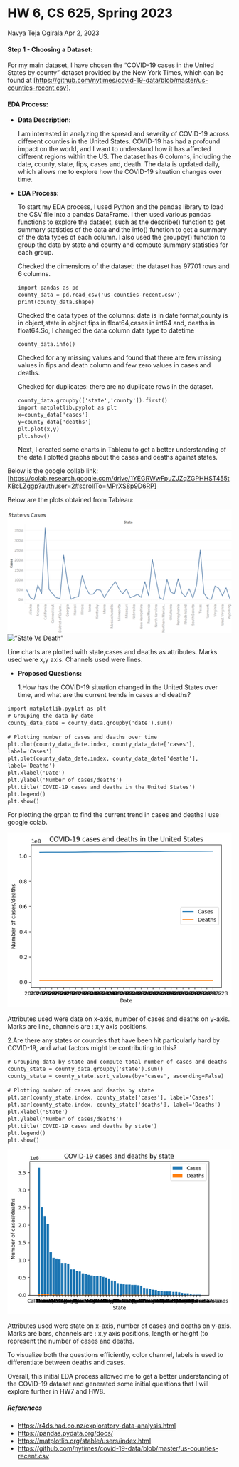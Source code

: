 HW 6, CS 625, Spring 2023
================
Navya Teja Ogirala
Apr 2, 2023

#### Step 1 - Choosing a Dataset:

For my main dataset, I have chosen the “COVID-19 cases in the United
States by county” dataset provided by the New York Times, which can be
found at
\[<https://github.com/nytimes/covid-19-data/blob/master/us-counties-recent.csv>\].

#### EDA Process:

- **Data Description:**

  I am interested in analyzing the spread and severity of COVID-19
  across different counties in the United States. COVID-19 has had a
  profound impact on the world, and I want to understand how it has
  affected different regions within the US. The dataset has 6 columns,
  including the date, county, state, fips, cases and, death. The data is
  updated daily, which allows me to explore how the COVID-19 situation
  changes over time.

- **EDA Process:**

  To start my EDA process, I used Python and the pandas library to load
  the CSV file into a pandas DataFrame. I then used various pandas
  functions to explore the dataset, such as the describe() function to
  get summary statistics of the data and the info() function to get a
  summary of the data types of each column. I also used the groupby()
  function to group the data by state and county and compute summary
  statistics for each group.

  Checked the dimensions of the dataset: the dataset has 97701 rows and
  6 columns.

      import pandas as pd
      county_data = pd.read_csv('us-counties-recent.csv')
      print(county_data.shape)

  Checked the data types of the columns: date is in date format,county
  is in object,state in object,fips in float64,cases in int64 and,
  deaths in float64.So, I changed the data column data type to datetime

      county_data.info()

  Checked for any missing values and found that there are few missing
  values in fips and death column and few zero values in cases and
  deaths.

  Checked for duplicates: there are no duplicate rows in the dataset.

      county_data.groupby(['state','county']).first()
      import matplotlib.pyplot as plt
      x=county_data['cases']
      y=county_data['deaths']
      plt.plot(x,y)
      plt.show()

  Next, I created some charts in Tableau to get a better understanding
  of the data.I plotted graphs about the cases and deaths against
  states.

Below is the google collab
link:\[<https://colab.research.google.com/drive/1YEGRWwFpuZJZqZGPHHST455tKBcLZggp?authuser=2#scrollTo=MPrXS8p9D6RP>\]

Below are the plots obtained from Tableau:

![“State Vs Cases”](st%20vs%20css.png) ![“State Vs
Death”](st%20vs%20dth.png)

Line charts are plotted with state,cases and deaths as attributes. Marks
used were x,y axis. Channels used were lines.

- **Proposed Questions:**

  1.How has the COVID-19 situation changed in the United States over
  time, and what are the current trends in cases and deaths?

<!-- -->

    import matplotlib.pyplot as plt
    # Grouping the data by date
    county_data_date = county_data.groupby('date').sum()

    # Plotting number of cases and deaths over time
    plt.plot(county_data_date.index, county_data_date['cases'], label='Cases')
    plt.plot(county_data_date.index, county_data_date['deaths'], label='Deaths')
    plt.xlabel('Date')
    plt.ylabel('Number of cases/deaths')
    plt.title('COVID-19 cases and deaths in the United States')
    plt.legend()
    plt.show()

For plotting the grpah to find the current trend in cases and deaths I
use google colab.

![](1.png)

Attributes used were date on x-axis, number of cases and deaths on
y-axis. Marks are line, channels are : x,y axis positions.

2.Are there any states or counties that have been hit particularly hard
by COVID-19, and what factors might be contributing to this?

    # Grouping data by state and compute total number of cases and deaths
    county_state = county_data.groupby('state').sum()
    county_state = county_state.sort_values(by='cases', ascending=False)

    # Plotting number of cases and deaths by state
    plt.bar(county_state.index, county_state['cases'], label='Cases')
    plt.bar(county_state.index, county_state['deaths'], label='Deaths')
    plt.xlabel('State')
    plt.ylabel('Number of cases/deaths')
    plt.title('COVID-19 cases and deaths by state')
    plt.legend()
    plt.show()

![](2.png)

Attributes used were state on x-axis, number of cases and deaths on
y-axis. Marks are bars, channels are : x,y axis positions, length or
height (to represent the number of cases and deaths.

To visualize both the questions efficiently, color channel, labels is
used to differentiate between deaths and cases.

Overall, this initial EDA process allowed me to get a better
understanding of the COVID-19 dataset and generated some initial
questions that I will explore further in HW7 and HW8.

##### References

- <https://r4ds.had.co.nz/exploratory-data-analysis.html>
- <https://pandas.pydata.org/docs/>
- <https://matplotlib.org/stable/users/index.html>
- <https://github.com/nytimes/covid-19-data/blob/master/us-counties-recent.csv>
